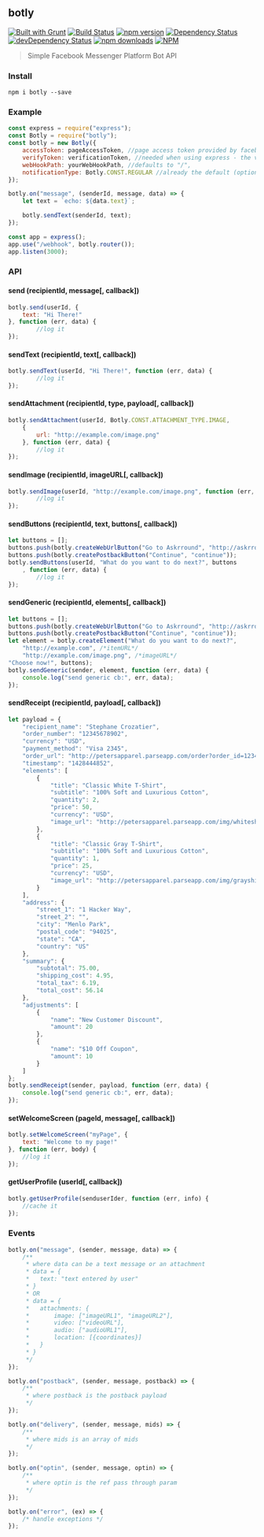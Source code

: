 botly
---------
[![Built with Grunt](https://cdn.gruntjs.com/builtwith.png)](http://gruntjs.com/)
[![Build Status](https://travis-ci.com/Askrround/botly.svg?token=d9DyBzKtc6v8W4BUJ1pp&branch=master)](https://travis-ci.com/Askrround/botly)
[![npm version](https://badge.fury.io/js/botly.svg)](http://badge.fury.io/js/botly)
[![Dependency Status](https://david-dm.org/Askrround/botly.svg?theme=shields.io)](https://david-dm.org/Askrround/botly)
[![devDependency Status](https://david-dm.org/Askrround/botly/dev-status.svg?theme=shields.io)](https://david-dm.org/Askrround/botly#info=devDependencies)
[![npm downloads](https://img.shields.io/npm/dm/botly.svg)](https://img.shields.io/npm/dm/botly.svg)
[![NPM](https://nodei.co/npm/batchelorjs.png)](https://nodei.co/npm/botly/)

> Simple Facebook Messenger Platform Bot API

### Install
`npm i botly --save`

### Example
```javascript
const express = require("express");
const Botly = require("botly");
const botly = new Botly({
    accessToken: pageAccessToken, //page access token provided by facebook
    verifyToken: verificationToken, //needed when using express - the verification token you provided when defining the webhook in facebook
    webHookPath: yourWebHookPath, //defaults to "/",
    notificationType: Botly.CONST.REGULAR //already the default (optional)
});

botly.on("message", (senderId, message, data) => {
    let text = `echo: ${data.text}`;

    botly.sendText(senderId, text);
});

const app = express();
app.use("/webhook", botly.router());
app.listen(3000);
```

### API

#### send (recipientId, message[, callback])
```javascript
botly.send(userId, {
    text: "Hi There!"
}, function (err, data) {
        //log it
});
```

#### sendText (recipientId, text[, callback])
```javascript
botly.sendText(userId, "Hi There!", function (err, data) {
        //log it
});
```

#### sendAttachment (recipientId, type, payload[, callback])
```javascript
botly.sendAttachment(userId, Botly.CONST.ATTACHMENT_TYPE.IMAGE,
    {
        url: "http://example.com/image.png"
    }, function (err, data) {
        //log it
});
```

#### sendImage (recipientId, imageURL[, callback])
```javascript
botly.sendImage(userId, "http://example.com/image.png", function (err, data) {
        //log it
});
```

#### sendButtons (recipientId, text, buttons[, callback])
```javascript
let buttons = [];
buttons.push(botly.createWebUrlButton("Go to Askrround", "http://askrround.com"));
buttons.push(botly.createPostbackButton("Continue", "continue"));
botly.sendButtons(userId, "What do you want to do next?", buttons
    , function (err, data) {
        //log it
});
```

#### sendGeneric (recipientId, elements[, callback])
```javascript
let buttons = [];
buttons.push(botly.createWebUrlButton("Go to Askrround", "http://askrround.com"));
buttons.push(botly.createPostbackButton("Continue", "continue"));
let element = botly.createElement("What do you want to do next?",
    "http://example.com", /*itemURL*/
    "http://example.com/image.png", /*imageURL*/
"Choose now!", buttons);
botly.sendGeneric(sender, element, function (err, data) {
    console.log("send generic cb:", err, data);
});
```

#### sendReceipt (recipientId, payload[, callback])
```javascript
let payload = {
    "recipient_name": "Stephane Crozatier",
    "order_number": "12345678902",
    "currency": "USD",
    "payment_method": "Visa 2345",
    "order_url": "http://petersapparel.parseapp.com/order?order_id=123456",
    "timestamp": "1428444852",
    "elements": [
        {
            "title": "Classic White T-Shirt",
            "subtitle": "100% Soft and Luxurious Cotton",
            "quantity": 2,
            "price": 50,
            "currency": "USD",
            "image_url": "http://petersapparel.parseapp.com/img/whiteshirt.png"
        },
        {
            "title": "Classic Gray T-Shirt",
            "subtitle": "100% Soft and Luxurious Cotton",
            "quantity": 1,
            "price": 25,
            "currency": "USD",
            "image_url": "http://petersapparel.parseapp.com/img/grayshirt.png"
        }
    ],
    "address": {
        "street_1": "1 Hacker Way",
        "street_2": "",
        "city": "Menlo Park",
        "postal_code": "94025",
        "state": "CA",
        "country": "US"
    },
    "summary": {
        "subtotal": 75.00,
        "shipping_cost": 4.95,
        "total_tax": 6.19,
        "total_cost": 56.14
    },
    "adjustments": [
        {
            "name": "New Customer Discount",
            "amount": 20
        },
        {
            "name": "$10 Off Coupon",
            "amount": 10
        }
    ]
};
botly.sendReceipt(sender, payload, function (err, data) {
    console.log("send generic cb:", err, data);
});
```

#### setWelcomeScreen (pageId, message[, callback])
```javascript
botly.setWelcomeScreen("myPage", {
    text: "Welcome to my page!"
}, function (err, body) {
    //log it
});
```

#### getUserProfile (userId[, callback])
```javascript
botly.getUserProfile(senduserIder, function (err, info) {
    //cache it
});
```

### Events
```javascript
botly.on("message", (sender, message, data) => {
    /**
     * where data can be a text message or an attachment
     * data = {
     *   text: "text entered by user"
     * }
     * OR
     * data = {
     *   attachments: {
     *       image: ["imageURL1", "imageURL2"],
     *       video: ["videoURL"],
     *       audio: ["audioURL1"],
     *       location: [{coordinates}]
     *   }
     * }
     */
});

botly.on("postback", (sender, message, postback) => {
    /**
     * where postback is the postback payload
     */
});

botly.on("delivery", (sender, message, mids) => {
    /**
     * where mids is an array of mids
     */
});

botly.on("optin", (sender, message, optin) => {
    /**
     * where optin is the ref pass through param
     */
});

botly.on("error", (ex) => {
    /* handle exceptions */
});
```
